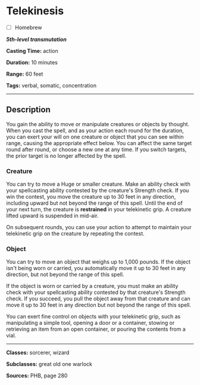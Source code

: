 # Telekinesis

- [ ] Homebrew

***5th-level transmutation***

**Casting Time:** action

**Duration:** 10 minutes

**Range:** 60 feet

**Tags:** verbal, somatic, concentration

---

## Description
You gain the ability to move or manipulate creatures or objects by thought.
When you cast the spell, and as your action each round for the duration, you can exert your will on one creature or object that you can see within range, causing the appropriate effect below.
You can affect the same target round after round, or choose a new one at any time.
If you switch targets, the prior target is no longer affected by the spell.

### Creature
You can try to move a Huge or smaller creature.
Make an ability check with your spellcasting ability contested by the creature's Strength check.
If you win the contest, you move the creature up to 30 feet in any direction, including upward but not beyond the range of this spell.
Until the end of your next turn, the creature is **restrained** in your telekinetic grip.
A creature lifted upward is suspended in mid-air.

On subsequent rounds, you can use your action to attempt to maintain your telekinetic grip on the creature by repeating the contest.

### Object
You can try to move an object that weighs up to 1,000 pounds.
If the object isn't being worn or carried, you automatically move it up to 30 feet in any direction, but not beyond the range of this spell.

If the object is worn or carried by a creature, you must make an ability check with your spellcasting ability contested by that creature's Strength check.
If you succeed, you pull the object away from that creature and can move it up to 30 feet in any direction but not beyond the range of this spell.

You can exert fine control on objects with your telekinetic grip, such as manipulating a simple tool, opening a door or a container, stowing or retrieving an item from an open container, or pouring the contents from a vial.

---

**Classes:** sorcerer, wizard

**Subclasses:** great old one warlock

**Sources:** PHB, page 280
